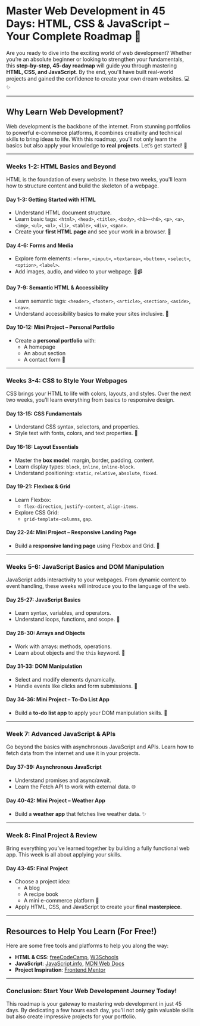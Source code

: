# Master Web Development in 45 Days: HTML, CSS & JavaScript – Your Complete Roadmap 🚀

Are you ready to dive into the exciting world of web development? Whether you’re an absolute beginner or looking to strengthen your fundamentals, this **step-by-step, 45-day roadmap** will guide you through mastering **HTML, CSS, and JavaScript**. By the end, you'll have built real-world projects and gained the confidence to create your own dream websites. 💻✨

---

## **Why Learn Web Development?**
Web development is the backbone of the internet. From stunning portfolios to powerful e-commerce platforms, it combines creativity and technical skills to bring ideas to life. With this roadmap, you’ll not only learn the basics but also apply your knowledge to **real projects**. Let’s get started! 🌟

---

### **Weeks 1-2: HTML Basics and Beyond**

HTML is the foundation of every website. In these two weeks, you'll learn how to structure content and build the skeleton of a webpage.

#### **Day 1-3: Getting Started with HTML**
- Understand HTML document structure.
- Learn basic tags: `<html>`, `<head>`, `<title>`, `<body>`, `<h1>`-`<h6>`, `<p>`, `<a>`, `<img>`, `<ul>`, `<ol>`, `<li>`, `<table>`, `<div>`, `<span>`.
- Create your **first HTML page** and see your work in a browser. 🌟

#### **Day 4-6: Forms and Media**
- Explore form elements: `<form>`, `<input>`, `<textarea>`, `<button>`, `<select>`, `<option>`, `<label>`.
- Add images, audio, and video to your webpage. 🎵📹

#### **Day 7-9: Semantic HTML & Accessibility**
- Learn semantic tags: `<header>`, `<footer>`, `<article>`, `<section>`, `<aside>`, `<nav>`.
- Understand accessibility basics to make your sites inclusive. 🤝

#### **Day 10-12: Mini Project – Personal Portfolio**
- Create a **personal portfolio** with:
  - A homepage
  - An about section
  - A contact form 📄

---

### **Weeks 3-4: CSS to Style Your Webpages**

CSS brings your HTML to life with colors, layouts, and styles. Over the next two weeks, you’ll learn everything from basics to responsive design.

#### **Day 13-15: CSS Fundamentals**
- Understand CSS syntax, selectors, and properties.
- Style text with fonts, colors, and text properties. 🎨

#### **Day 16-18: Layout Essentials**
- Master the **box model**: margin, border, padding, content.
- Learn display types: `block`, `inline`, `inline-block`.
- Understand positioning: `static`, `relative`, `absolute`, `fixed`.

#### **Day 19-21: Flexbox & Grid**
- Learn Flexbox:
  - `flex-direction`, `justify-content`, `align-items`.
- Explore CSS Grid:
  - `grid-template-columns`, `gap`.

#### **Day 22-24: Mini Project – Responsive Landing Page**
- Build a **responsive landing page** using Flexbox and Grid. 📂

---

### **Weeks 5-6: JavaScript Basics and DOM Manipulation**

JavaScript adds interactivity to your webpages. From dynamic content to event handling, these weeks will introduce you to the language of the web.

#### **Day 25-27: JavaScript Basics**
- Learn syntax, variables, and operators.
- Understand loops, functions, and scope. 🔁

#### **Day 28-30: Arrays and Objects**
- Work with arrays: methods, operations.
- Learn about objects and the `this` keyword. 🔑

#### **Day 31-33: DOM Manipulation**
- Select and modify elements dynamically.
- Handle events like clicks and form submissions. 📍

#### **Day 34-36: Mini Project – To-Do List App**
- Build a **to-do list app** to apply your DOM manipulation skills. 📝

---

### **Week 7: Advanced JavaScript & APIs**

Go beyond the basics with asynchronous JavaScript and APIs. Learn how to fetch data from the internet and use it in your projects.

#### **Day 37-39: Asynchronous JavaScript**
- Understand promises and async/await.
- Learn the Fetch API to work with external data. 🌐

#### **Day 40-42: Mini Project – Weather App**
- Build a **weather app** that fetches live weather data. ✨

---

### **Week 8: Final Project & Review**

Bring everything you’ve learned together by building a fully functional web app. This week is all about applying your skills.

#### **Day 43-45: Final Project**
- Choose a project idea:
  - A blog
  - A recipe book
  - A mini e-commerce platform 🛒
- Apply HTML, CSS, and JavaScript to create your **final masterpiece**.

---

## **Resources to Help You Learn (For Free!)**
Here are some free tools and platforms to help you along the way:
- **HTML & CSS**: [freeCodeCamp](https://www.freecodecamp.org/), [W3Schools](https://www.w3schools.com/)
- **JavaScript**: [JavaScript.info](https://javascript.info/), [MDN Web Docs](https://developer.mozilla.org/)
- **Project Inspiration**: [Frontend Mentor](https://www.frontendmentor.io/)

---

### **Conclusion: Start Your Web Development Journey Today!**

This roadmap is your gateway to mastering web development in just 45 days. By dedicating a few hours each day, you'll not only gain valuable skills but also create impressive projects for your portfolio.
